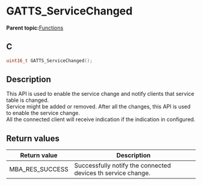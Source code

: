 # GATTS\_ServiceChanged

**Parent topic:**[Functions](GUID-2C0CF1FA-B4E9-4999-9A93-45A167861CC8.md)

## C

```c
uint16_t GATTS_ServiceChanged();
```

## Description

This API is used to enable the service change and notify clients that service table is changed.<br />Service might be added or removed. After all the changes, this API is used to enable the service change.<br />All the connected client will receive indication if the indication in configured.

## Return values

|Return value|Description|
|------------|-----------|
|MBA\_RES\_SUCCESS|Successfully notify the connected devices th service change.|


